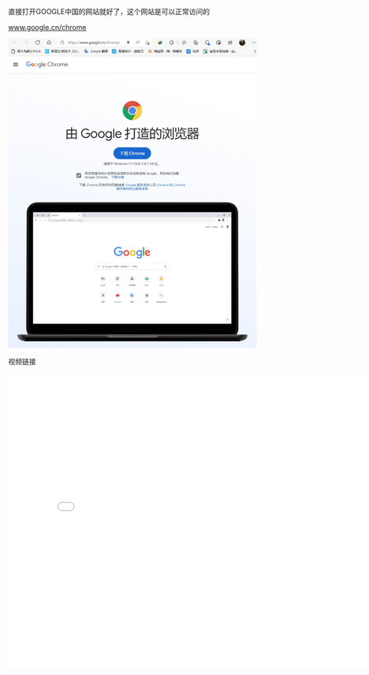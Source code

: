 直接打开GOOGLE中国的网站就好了，这个网站是可以正常访问的

www.google.cn/chrome

![](../img/chrome.jpg)

视频链接

<iframe src="//player.bilibili.com/player.html?aid=594939337&bvid=BV1Lq4y1v76S&cid=553689125&page=1" scrolling="no" width="800" height="600" border="0" frameborder="no" framespacing="0" allowfullscreen="true"> </iframe>
